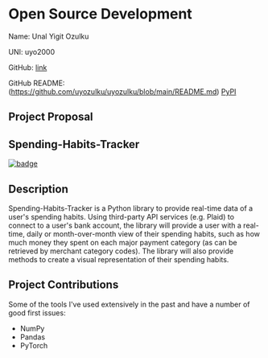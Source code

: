 # Open Source Development

Name: Unal Yigit Ozulku

UNI: uyo2000

GitHub: [link](https://github.com/uyozulku)

GitHub README: (<https://github.com/uyozulku/uyozulku/blob/main/README.md>)
[PyPI](https://pypi.org/user/uyozulku/)

## Project Proposal

## Spending-Habits-Tracker

[![badge](https://img.shields.io/badge/project-link-green)](https://github.com/uyozulku/spending-habits-tracker)

## Description

Spending-Habits-Tracker is a Python library to provide real-time data of a user's spending habits. Using third-party API services (e.g. Plaid) to connect to a user's bank account, the library will provide a user with a real-time, daily or month-over-month view of their spending habits, such as how much money they spent on each major payment category (as can be retrieved by merchant category codes). The library will also provide methods to create a visual representation of their spending habits.

## Project Contributions

Some of the tools I've used extensively in the past and have a number of good first issues:

* NumPy
* Pandas
* PyTorch
